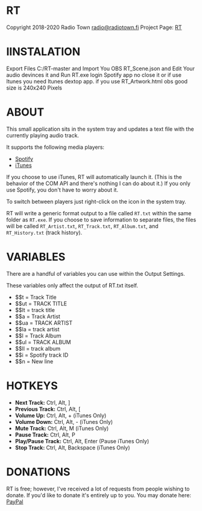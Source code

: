 RT
====
Copyright 2018-2020 Radio Town <radio@radiotown.fi>
Project Page: [RT](https://github.com/okramalem/RT)

IINSTALATION
=====
Export Files C:/RT-master and Import You OBS RT_Scene.json and Edit Your audio devinces it and Run RT.exe login Spotify app no close it or if use Itunes you need Itunes dextop app. if you use RT_Artwork.html obs good size is 240x240 Pixels

ABOUT
=====
This small application sits in the system tray and updates a text
file with the currently playing audio track.

It supports the following media players:
* [Spotify](https://www.spotify.com/)
* [iTunes](https://www.apple.com/itunes/)

If you choose to use iTunes, RT will automatically launch it. (This
is the behavior of the COM API and there's nothing I can do about it.) If you
only use Spotify, you don't have to worry about it.

To switch between players just right-click on the icon in the system tray.

RT will write a generic format output to a file called `RT.txt` within the
same folder as `RT.exe`.  If you choose to save information to separate files, 
the files will be called `RT_Artist.txt`, `RT_Track.txt`, `RT_Album.txt`, 
and `RT_History.txt` (track history).

VARIABLES
=========
There are a handful of variables you can use within the Output Settings.

These variables only affect the output of RT.txt itself.

* $$t = Track Title
* $$ut = TRACK TITLE
* $$lt = track title
* $$a = Track Artist
* $$ua = TRACK ARTIST
* $$la = track artist
* $$l = Track Album
* $$ul = TRACK ALBUM
* $$ll = track album
* $$i = Spotify track ID
* $$n = New line

HOTKEYS
=======
* **Next Track:** Ctrl, Alt, ]
* **Previous Track:** Ctrl, Alt, [
* **Volume Up:** Ctrl, Alt, + (iTunes Only)
* **Volume Down:** Ctrl, Alt, - (iTunes Only)
* **Mute Track:** Ctrl, Alt, M (iTunes Only)
* **Pause Track:** Ctrl, Alt, P
* **Play/Pause Track:** Ctrl, Alt, Enter (Pause iTunes Only)
* **Stop Track:** Ctrl, Alt, Backspace (iTunes Only)

DONATIONS
=========
RT is free; however, I've received a lot of requests from people wishing
to donate. If you'd like to donate it's entirely up to you. You may donate
here: [PayPal](https://paypal.me/radiotown)
